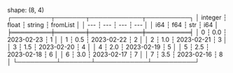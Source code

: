 shape: (8, 4)
┌─────────┬───────┬────────────┬──────────┐
│ integer ┆ float ┆ string     ┆ fromList │
│ ---     ┆ ---   ┆ ---        ┆ ---      │
│ i64     ┆ f64   ┆ str        ┆ i64      │
╞═════════╪═══════╪════════════╪══════════╡
│ 0       ┆ 0.0   ┆ 2023-02-23 ┆ 1        │
│ 1       ┆ 0.5   ┆ 2023-02-22 ┆ 2        │
│ 2       ┆ 1.0   ┆ 2023-02-21 ┆ 3        │
│ 3       ┆ 1.5   ┆ 2023-02-20 ┆ 4        │
│ 4       ┆ 2.0   ┆ 2023-02-19 ┆ 5        │
│ 5       ┆ 2.5   ┆ 2023-02-18 ┆ 6        │
│ 6       ┆ 3.0   ┆ 2023-02-17 ┆ 7        │
│ 7       ┆ 3.5   ┆ 2023-02-16 ┆ 8        │
└─────────┴───────┴────────────┴──────────┘